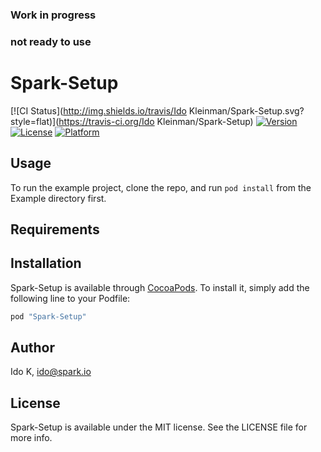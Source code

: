 ### Work in progress
### not ready to use

# Spark-Setup

[![CI Status](http://img.shields.io/travis/Ido Kleinman/Spark-Setup.svg?style=flat)](https://travis-ci.org/Ido Kleinman/Spark-Setup)
[![Version](https://img.shields.io/cocoapods/v/Spark-Setup.svg?style=flat)](http://cocoapods.org/pods/Spark-Setup)
[![License](https://img.shields.io/cocoapods/l/Spark-Setup.svg?style=flat)](http://cocoapods.org/pods/Spark-Setup)
[![Platform](https://img.shields.io/cocoapods/p/Spark-Setup.svg?style=flat)](http://cocoapods.org/pods/Spark-Setup)

## Usage

To run the example project, clone the repo, and run `pod install` from the Example directory first.

## Requirements

## Installation

Spark-Setup is available through [CocoaPods](http://cocoapods.org). To install
it, simply add the following line to your Podfile:

```ruby
pod "Spark-Setup"
```

## Author

Ido K, ido@spark.io

## License

Spark-Setup is available under the MIT license. See the LICENSE file for more info.
